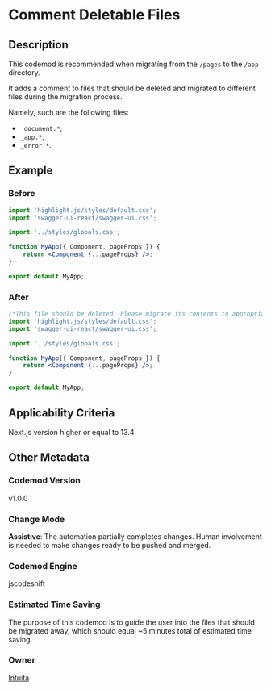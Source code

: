 # Comment Deletable Files

## Description

This codemod is recommended when migrating from the `/pages` to the `/app` directory.

It adds a comment to files that should be deleted and migrated to different files during the migration process.

Namely, such are the following files:

-   `_document.*`,
-   `_app.*`,
-   `_error.*`.

## Example

### Before

```jsx
import 'highlight.js/styles/default.css';
import 'swagger-ui-react/swagger-ui.css';

import '../styles/globals.css';

function MyApp({ Component, pageProps }) {
	return <Component {...pageProps} />;
}

export default MyApp;
```

### After

```jsx
/*This file should be deleted. Please migrate its contents to appropriate files*/
import 'highlight.js/styles/default.css';
import 'swagger-ui-react/swagger-ui.css';

import '../styles/globals.css';

function MyApp({ Component, pageProps }) {
	return <Component {...pageProps} />;
}

export default MyApp;
```

## Applicability Criteria

Next.js version higher or equal to 13.4

## Other Metadata

### Codemod Version

v1.0.0

### Change Mode

**Assistive**: The automation partially completes changes. Human involvement is needed to make changes ready to be pushed and merged.

### **Codemod Engine**

jscodeshift

### Estimated Time Saving

The purpose of this codemod is to guide the user into the files that should be migrated away, which should equal ~5 minutes total of estimated time saving.

### Owner

[Intuita](https://github.com/codemod-com)
